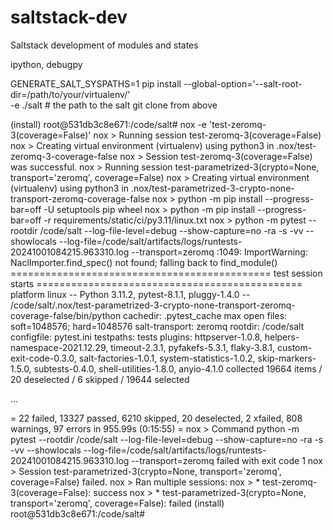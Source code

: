 # saltstack-dev
Saltstack development of modules and states


ipython, debugpy

GENERATE_SALT_SYSPATHS=1 pip install --global-option='--salt-root-dir=/path/to/your/virtualenv/' \
    -e ./salt   # the path to the salt git clone from above

(install) root@531db3c8e671:/code/salt# nox -e 'test-zeromq-3(coverage=False)'
nox > Running session test-zeromq-3(coverage=False)
nox > Creating virtual environment (virtualenv) using python3 in .nox/test-zeromq-3-coverage-false
nox > Session test-zeromq-3(coverage=False) was successful.
nox > Running session test-parametrized-3(crypto=None, transport='zeromq', coverage=False)
nox > Creating virtual environment (virtualenv) using python3 in .nox/test-parametrized-3-crypto-none-transport-zeromq-coverage-false
nox > python -m pip install --progress-bar=off -U setuptools pip wheel
nox > python -m pip install --progress-bar=off -r requirements/static/ci/py3.11/linux.txt
nox > python -m pytest --rootdir /code/salt --log-file-level=debug --show-capture=no -ra -s -vv --showlocals --log-file=/code/salt/artifacts/logs/runtests-20241001084215.963310.log --transport=zeromq
<frozen importlib._bootstrap>:1049: ImportWarning: NaclImporter.find_spec() not found; falling back to find_module()
============================================= test session starts ==============================================
platform linux -- Python 3.11.2, pytest-8.1.1, pluggy-1.4.0 -- /code/salt/.nox/test-parametrized-3-crypto-none-transport-zeromq-coverage-false/bin/python
cachedir: .pytest_cache
max open files: soft=1048576; hard=1048576
salt-transport: zeromq
rootdir: /code/salt
configfile: pytest.ini
testpaths: tests
plugins: httpserver-1.0.8, helpers-namespace-2021.12.29, timeout-2.3.1, pyfakefs-5.3.1, flaky-3.8.1, custom-exit-code-0.3.0, salt-factories-1.0.1, system-statistics-1.0.2, skip-markers-1.5.0, subtests-0.4.0, shell-utilities-1.8.0, anyio-4.1.0
collected 19664 items / 20 deselected / 6 skipped / 19644 selected

...

= 22 failed, 13327 passed, 6210 skipped, 20 deselected, 2 xfailed, 808 warnings, 97 errors in 955.99s (0:15:55) =
nox > Command python -m pytest --rootdir /code/salt --log-file-level=debug --show-capture=no -ra -s -vv --showlocals --log-file=/code/salt/artifacts/logs/runtests-20241001084215.963310.log --transport=zeromq failed with exit code 1
nox > Session test-parametrized-3(crypto=None, transport='zeromq', coverage=False) failed.
nox > Ran multiple sessions:
nox > * test-zeromq-3(coverage=False): success
nox > * test-parametrized-3(crypto=None, transport='zeromq', coverage=False): failed
(install) root@531db3c8e671:/code/salt#
